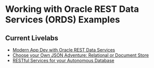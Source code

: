 # Working with Oracle REST Data Services (ORDS) Examples

## Current Livelabs

- [Modern App Dev with Oracle REST Data Services](https://apexapps.oracle.com/pls/apex/dbpm/r/livelabs/view-workshop?wid=815&clear=180&session=109157054651263)
- [Choose your Own JSON Adventure: Relational or Document Store](https://apexapps.oracle.com/pls/apex/dbpm/r/livelabs/view-workshop?wid=813&clear=180&session=109157054651263)
- [RESTful Services for your Autonomous Database](https://apexapps.oracle.com/pls/apex/dbpm/r/livelabs/view-workshop?wid=578&clear=180&session=109157054651263)